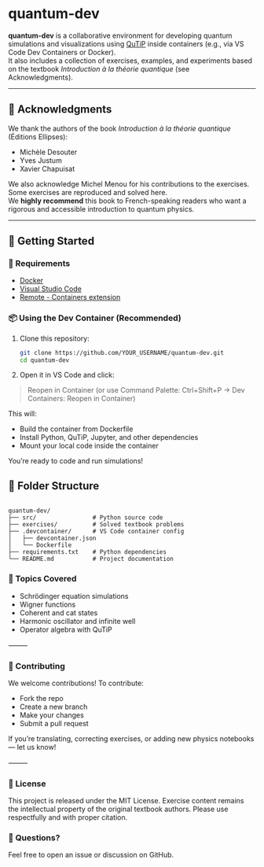 # quantum-dev

**quantum-dev** is a collaborative environment for developing quantum simulations and visualizations using [QuTiP](http://qutip.org/) inside containers (e.g., via VS Code Dev Containers or Docker).  
It also includes a collection of exercises, examples, and experiments based on the textbook *Introduction à la théorie quantique* (see Acknowledgments).

---

## 📖 Acknowledgments

We thank the authors of the book *Introduction à la théorie quantique* (Éditions Ellipses):

- Michèle Desouter  
- Yves Justum  
- Xavier Chapuisat  

We also acknowledge Michel Menou for his contributions to the exercises.  
Some exercises are reproduced and solved here.  
We **highly recommend** this book to French-speaking readers who want a rigorous and accessible introduction to quantum physics.

---

## 🚀 Getting Started

### 🔧 Requirements

- [Docker](https://www.docker.com/)
- [Visual Studio Code](https://code.visualstudio.com/)
- [Remote - Containers extension](https://marketplace.visualstudio.com/items?itemName=ms-vscode-remote.remote-containers)

### 📦 Using the Dev Container (Recommended)

1. Clone this repository:
   ```bash
   git clone https://github.com/YOUR_USERNAME/quantum-dev.git
   cd quantum-dev

2.	Open it in VS Code and click:
> Reopen in Container
(or use Command Palette: Ctrl+Shift+P → Dev Containers: Reopen in Container)

This will:
- Build the container from Dockerfile
- Install Python, QuTiP, Jupyter, and other dependencies
- Mount your local code inside the container

You’re ready to code and run simulations!

## 📁 Folder Structure

<pre><code>
quantum-dev/
├── src/                # Python source code
├── exercises/          # Solved textbook problems
├── .devcontainer/      # VS Code container config
│   ├── devcontainer.json
│   └── Dockerfile
├── requirements.txt    # Python dependencies
└── README.md           # Project documentation
</code></pre>


### 🧠 Topics Covered
- Schrödinger equation simulations
- Wigner functions
- Coherent and cat states
- Harmonic oscillator and infinite well
- Operator algebra with QuTiP

⸻

### 🤝 Contributing

We welcome contributions! To contribute:
- Fork the repo
- Create a new branch
- Make your changes
- Submit a pull request

If you’re translating, correcting exercises, or adding new physics notebooks — let us know!

⸻

### 📄 License

This project is released under the MIT License.
Exercise content remains the intellectual property of the original textbook authors. Please use respectfully and with proper citation.

### 💬 Questions?

Feel free to open an issue or discussion on GitHub.